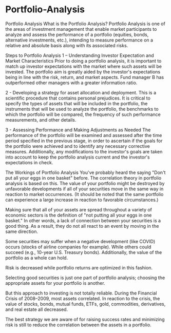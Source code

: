 # Portfolio-Analysis
Portfolio Analysis
What is the Portfolio Analysis?
Portfolio Analysis is one of the areas of investment management that enable market participants to analyze and assess the performance of a portfolio (equities, bonds, alternative investments, etc.), intending to measure performance on a relative and absolute basis along with its associated risks.

Steps to Portfolio Analysis
1 – Understanding Investor Expectation and Market Characteristics Prior to doing a portfolio analysis, it is important to match up investor expectations with the market where such assets will be invested. The portfolio aim is greatly aided by the investor's expectations being in line with the risk, return, and market aspects. Fund manager B has outperformed other managers with a greater information ratio.

2 - Developing a strategy for asset allocation and deployment. This is a scientific procedure that contains personal prejudices. It is critical to specify the types of assets that will be included in the portfolio, the instruments that will be used to analyze the portfolio, the benchmarks to which the portfolio will be compared, the frequency of such performance measurements, and other details.

3 - Assessing Performance and Making Adjustments as Needed The performance of the portfolio will be examined and assessed after the time period specified in the previous stage, in order to ascertain if the goals for the portfolio were achieved and to identify any necessary corrective measures. Additionally, any modifications to the investor's goals are taken into account to keep the portfolio analysis current and the investor's expectations in check.

The Workings of Portfolio Analysis
You've probably heard the saying "Don't put all your eggs in one basket" before. The correlation theory in portfolio analysis is based on this. The value of your portfolio might be destroyed by unfavorable developments if all of your securities move in the same way in reaction to market occurrences. (It should be noted that the same portfolio can experience a large increase in reaction to favorable circumstances.)

Making sure that all of your assets are spread throughout a variety of economic sectors is the definition of "not putting all your eggs in one basket." In other words, a lack of connection between your securities is a good thing. As a result, they do not all react to an event by moving in the same direction.

Some securities may suffer when a negative development (like COVID) occurs (stocks of airline companies for example). While others could succeed (e.g., 10-year U.S. Treasury bonds). Additionally, the value of the portfolio as a whole can hold.

Risk is decreased while portfolio returns are optimized in this fashion.

Selecting good securities is just one part of portfolio analysis; choosing the appropriate assets for your portfolio is another.

But this approach to investing is not totally reliable. During the Financial Crisis of 2008–2009, most assets correlated. In reaction to the crisis, the value of stocks, bonds, mutual funds, ETFs, gold, commodities, derivatives, and real estate all decreased.

The best strategy we are aware of for raising success rates and minimizing risk is still to reduce the correlation between the assets in a portfolio.
